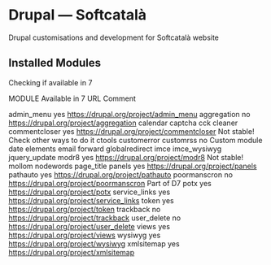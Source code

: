 # Drupal — Softcatalà

Drupal customisations and development for Softcatalà website

## Installed Modules

Checking if available in 7

MODULE	Available in 7	URL	Comment

admin_menu	yes	https://drupal.org/project/admin_menu
aggregation	no	https://drupal.org/project/aggregation
calendar
captcha
cck
cleaner
commentcloser	yes	https://drupal.org/project/commentcloser	Not stable! Check other ways to do it
ctools
customerror
customrss	no		Custom module
date
elements
email
forward
globalredirect
imce
imce_wysiwyg
jquery_update
modr8	yes	https://drupal.org/project/modr8	Not stable!
mollom
nodewords
page_title
panels	yes	https://drupal.org/project/panels
pathauto	yes	https://drupal.org/project/pathauto
poormanscron	no	https://drupal.org/project/poormanscron	Part of D7
potx	yes	https://drupal.org/project/potx
service_links	yes	https://drupal.org/project/service_links
token	yes	https://drupal.org/project/token
trackback	no	https://drupal.org/project/trackback
user_delete	no	https://drupal.org/project/user_delete
views	yes	https://drupal.org/project/views
wysiwyg	yes	https://drupal.org/project/wysiwyg
xmlsitemap	yes	https://drupal.org/project/xmlsitemap

